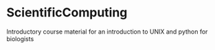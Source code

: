 # ScientificComputing
Introductory course material for an introduction to UNIX and python for biologists 
